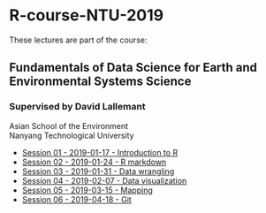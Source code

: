 # R-course-NTU-2019

These lectures are part of the course:

## Fundamentals of Data Science for Earth and Environmental Systems Science
### Supervised by David Lallemant

Asian School of the Environment  
Nanyang Technological University

* [Session 01 - 2019-01-17 - Introduction to R](https://vaulot.github.io/r-course-ntu-2019/R-session-01-intro.html)
* [Session 02 - 2019-01-24 - R markdown](https://vaulot.github.io/r-course-ntu-2019/R-session-02-markdown.html)
* [Session 03 - 2019-01-31 - Data wrangling](https://vaulot.github.io/r-course-ntu-2019/R-session-03-data_wrangling.html)
* [Session 04 - 2019-02-07 - Data visualization](https://vaulot.github.io/r-course-ntu-2019/R-session-04-data_visualization.html)
* [Session 05 - 2019-03-15 - Mapping](https://vaulot.github.io/r-course-ntu-2019/R-session-05-mapping.html)
* [Session 06 - 2019-04-18 - Git](https://vaulot.github.io/r-course-ntu-2019/R-session-06-Git.html)
